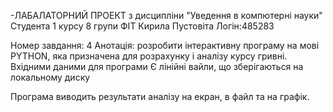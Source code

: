 -ЛАБАЛАТОРНИЙ ПРОЕКТ
з дисципліни "Уведення в компютерні науки"
Студента 1 курсу 8 групи ФІТ
Кирила Пустовіта
Логін:485283

Номер завдання: 4
Анотація:
розробити інтерактивну програму на мові PYTHON, яка призначена для розрахунку і аналізу курсу гривні.
Вхідними даними для програми Є лінійні вайли, що зберігаються на локальному диску


Програма виводить результати аналізу на екран, в файл та на графік.

